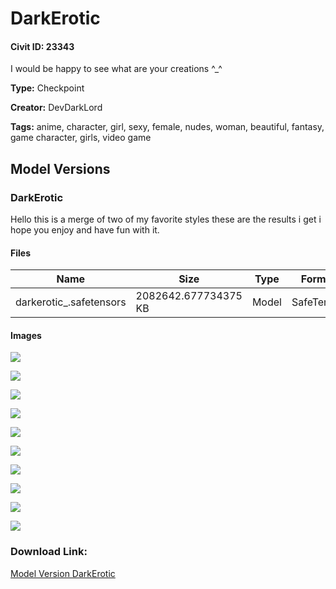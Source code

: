 # DarkErotic

#### Civit ID: 23343

<p>I would be happy to see what are your creations ^_^</p>

**Type:** Checkpoint

**Creator:** DevDarkLord

**Tags:** anime, character, girl, sexy, female, nudes, woman, beautiful, fantasy, game character, girls, video game

## Model Versions

### DarkErotic

<p>Hello this is a merge of two of my favorite styles these are the results i get i hope you enjoy and have fun with it. </p>

#### Files

| Name | Size | Type | Format | Download Url | AutoV1 | AutoV2 | SHA256 | CRC32 | BLAKE3 |
| --- | --- | --- | --- | --- | --- | --- | --- | --- | --- |
| darkerotic_.safetensors | 2082642.677734375 KB | Model | SafeTensor | https://civitai.com/api/download/models/27878 | 28C2F2D2 | BB6E6362D8 | BB6E6362D8478E8F3D076B02AAE3FD7C79320FF49CF552AC4497678DF2223D51 | D52B7417 | 16880D2ADFBB8A72D37C1A60E6593B28717E600671721A3033C9A874576DBE30 |

#### Images

<p><img src="https://image.civitai.com/xG1nkqKTMzGDvpLrqFT7WA/3da8d115-841a-47fb-c3fc-80fe923d1600/width=450/313118.jpeg" /></p>

<p><img src="https://image.civitai.com/xG1nkqKTMzGDvpLrqFT7WA/6be532df-4740-420c-b61e-1100df3f8500/width=450/313131.jpeg" /></p>

<p><img src="https://image.civitai.com/xG1nkqKTMzGDvpLrqFT7WA/49b90ab5-9a65-42c0-7e9c-8d162196bd00/width=450/313130.jpeg" /></p>

<p><img src="https://image.civitai.com/xG1nkqKTMzGDvpLrqFT7WA/5b39f7ef-e9be-4236-faf4-09b648bd2900/width=450/313129.jpeg" /></p>

<p><img src="https://image.civitai.com/xG1nkqKTMzGDvpLrqFT7WA/9df93184-6a5c-4b15-e46d-3716a5b3a400/width=450/313128.jpeg" /></p>

<p><img src="https://image.civitai.com/xG1nkqKTMzGDvpLrqFT7WA/61bd1c70-30ef-47a1-1646-9491cc824500/width=450/314923.jpeg" /></p>

<p><img src="https://image.civitai.com/xG1nkqKTMzGDvpLrqFT7WA/98bb7b3b-7518-457e-9295-ac74c2fea700/width=450/313127.jpeg" /></p>

<p><img src="https://image.civitai.com/xG1nkqKTMzGDvpLrqFT7WA/6bd161ba-3404-4b8a-fb81-ad06e7d11000/width=450/313126.jpeg" /></p>

<p><img src="https://image.civitai.com/xG1nkqKTMzGDvpLrqFT7WA/4b171f9e-555f-45dd-1230-376300f70e00/width=450/313125.jpeg" /></p>

<p><img src="https://image.civitai.com/xG1nkqKTMzGDvpLrqFT7WA/5ede7fb4-5737-46c1-29fb-c7fecab1b700/width=450/313124.jpeg" /></p>

### Download Link:

[Model Version DarkErotic](https://civitai.com/api/download/models/27878)

